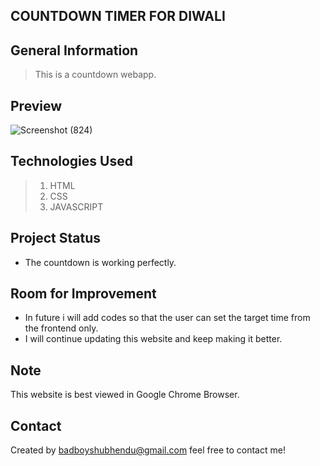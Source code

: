 ## COUNTDOWN TIMER FOR DIWALI


## General Information
> This is a countdown webapp.


## Preview 
![Screenshot (824)](https://user-images.githubusercontent.com/82198522/192116613-1c793999-4bca-48c7-946c-a625f1600269.png)


## Technologies Used
> 1. HTML
> 2. CSS
> 3. JAVASCRIPT


## Project Status
- The countdown is working perfectly.


## Room for Improvement
- In future i will add codes so that the user can set the target time from the frontend only.
- I will continue updating this website and keep making it better.


## Note
This website is best viewed in Google Chrome Browser.


## Contact
Created by badboyshubhendu@gmail.com  feel free to contact me!
